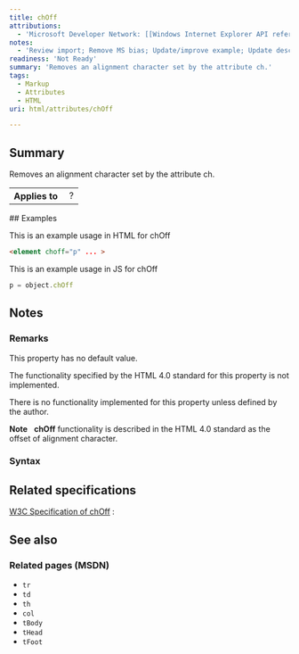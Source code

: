 ```yaml
---
title: chOff
attributions:
  - 'Microsoft Developer Network: [[Windows Internet Explorer API reference](http://msdn.microsoft.com/en-us/library/ie/hh828809%28v=vs.85%29.aspx) Article]'
notes:
  - 'Review import; Remove MS bias; Update/improve example; Update descriptions; Fix lists & compatibility info'
readiness: 'Not Ready'
summary: 'Removes an alignment character set by the attribute ch.'
tags:
  - Markup
  - Attributes
  - HTML
uri: html/attributes/chOff

---
```

## <span>Summary</span>

Removes an alignment character set by the attribute ch.

<table class="wikitable">
<tr>
<th>
Applies to

</th>
<td>
 ?

</td>
</tr>
</table>
## <span>Examples</span>

This is an example usage in HTML for chOff

``` html
<element choff="p" ... >
```

This is an example usage in JS for chOff

``` js
p = object.chOff
```

## <span>Notes</span>

### <span>Remarks</span>

This property has no default value.

The functionality specified by the HTML 4.0 standard for this property is not implemented.

There is no functionality implemented for this property unless defined by the author.

**Note**   **chOff** functionality is described in the HTML 4.0 standard as the offset of alignment character.

### <span>Syntax</span>

## <span>Related specifications</span>

[W3C Specification of chOff](http://www.w3.org/TR/html401/struct/tables.html#adef-charoff)
:

## <span>See also</span>

### <span>Related pages (MSDN)</span>

-   `tr`
-   `td`
-   `th`
-   `col`
-   `tBody`
-   `tHead`
-   `tFoot`
